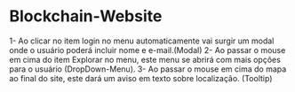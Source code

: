 # Blockchain-Website
1- Ao clicar no item login no menu automaticamente vai surgir um modal onde o usuário poderá incluir nome e e-mail.(Modal)
2- Ao passar o mouse em cima do item Explorar no menu, este menu se abrirá com mais opções para o usuário (DropDown-Menu).
3- Ao passar o mouse em cima do mapa ao final do site, este dará um aviso em texto sobre localização. (Tooltip)
